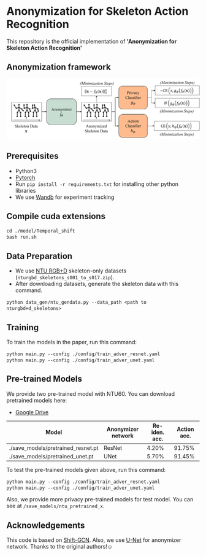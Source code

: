 # Anonymization for Skeleton Action Recognition

This repository is the official implementation of **'Anonymization for Skeleton Action Recognition'**

## Anonymization framework
 <div align="center">
    <img src="resource/framework.jpg">
</div>



## Prerequisites
- Python3
- [Pytorch](https://pytorch.org/)
- Run `pip install -r requirements.txt` for installing other python libraries
- We use [Wandb](https://wandb.ai/site) for experiment tracking 

## Compile cuda extensions

  ```
  cd ./model/Temporal_shift
  bash run.sh
  ```


## Data Preparation
- We use [NTU RGB+D](https://github.com/shahroudy/NTURGB-D) skeleton-only datasets (`nturgbd_skeletons_s001_to_s017.zip`).
- After downloading datasets, generate the skeleton data with this command.
```
python data_gen/ntu_gendata.py --data_path <path to nturgbd+d_skeletons>
```

## Training 

To train the models in the paper, run this command:

```train
python main.py --config ./config/train_adver_resnet.yaml
python main.py --config ./config/train_adver_unet.yaml
```


## Pre-trained Models

We provide two pre-trained model with NTU60. You can download pretrained models here:
- [Google Drive](https://drive.google.com/drive/folders/1R7fooJbVv2an42Xdt2Phvi8I3GTB5CxG?usp=sharing)

Model|Anonymizer network|Re-iden. acc.|Action acc.
-|-|-|-
./save_models/pretrained_resnet.pt|ResNet|4.20%|91.75%
./save_models/pretrained_unet.pt|UNet|5.70%|91.45%

To test the pre-trained models given above, run this command:

```train
python main.py --config ./config/train_adver_resnet.yaml
python main.py --config ./config/train_adver_unet.yaml
```

Also, we provide more privacy pre-trained models for test model. You can see at `/save_models/ntu_pretrained_x`.


## Acknowledgements
This code is based on [Shift-GCN](https://github.com/kchengiva/Shift-GCN). Also, we use [U-Net](https://github.com/milesial/Pytorch-UNet) for anonymizer network. Thanks to the original authors!☺️
